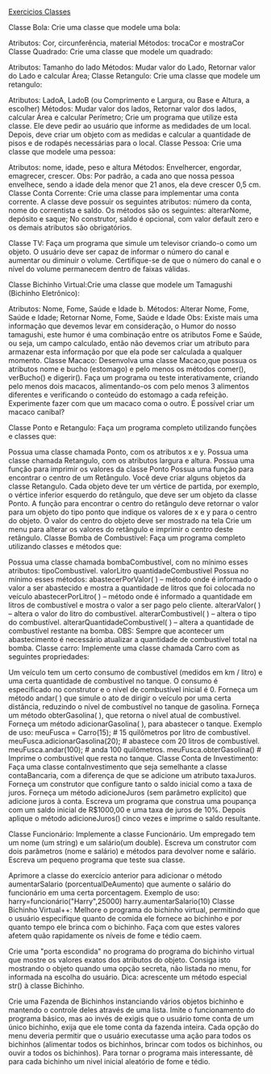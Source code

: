 <a href="https://wiki.python.org.br/ExerciciosClasses">Exercicios Classes<a>


Classe Bola: Crie uma classe que modele uma bola:

Atributos: Cor, circunferência, material
Métodos: trocaCor e mostraCor
Classe Quadrado: Crie uma classe que modele um quadrado:

Atributos: Tamanho do lado
Métodos: Mudar valor do Lado, Retornar valor do Lado e calcular Área;
Classe Retangulo: Crie uma classe que modele um retangulo:

Atributos: LadoA, LadoB (ou Comprimento e Largura, ou Base e Altura, a escolher)
Métodos: Mudar valor dos lados, Retornar valor dos lados, calcular Área e calcular Perímetro;
Crie um programa que utilize esta classe. Ele deve pedir ao usuário que informe as medidades de um local. Depois, deve criar um objeto com as medidas e calcular a quantidade de pisos e de rodapés necessárias para o local.
Classe Pessoa: Crie uma classe que modele uma pessoa:

Atributos: nome, idade, peso e altura
Métodos: Envelhercer, engordar, emagrecer, crescer. Obs: Por padrão, a cada ano que nossa pessoa envelhece, sendo a idade dela menor que 21 anos, ela deve crescer 0,5 cm.
Classe Conta Corrente: Crie uma classe para implementar uma conta corrente. A classe deve possuir os seguintes atributos: número da conta, nome do correntista e saldo. Os métodos são os seguintes: alterarNome, depósito e saque; No construtor, saldo é opcional, com valor default zero e os demais atributos são obrigatórios.

Classe TV: Faça um programa que simule um televisor criando-o como um objeto. O usuário deve ser capaz de informar o número do canal e aumentar ou diminuir o volume. Certifique-se de que o número do canal e o nível do volume permanecem dentro de faixas válidas.

Classe Bichinho Virtual:Crie uma classe que modele um Tamagushi (Bichinho Eletrônico):

Atributos: Nome, Fome, Saúde e Idade b. Métodos: Alterar Nome, Fome, Saúde e Idade; Retornar Nome, Fome, Saúde e Idade Obs: Existe mais uma informação que devemos levar em consideração, o Humor do nosso tamagushi, este humor é uma combinação entre os atributos Fome e Saúde, ou seja, um campo calculado, então não devemos criar um atributo para armazenar esta informação por que ela pode ser calculada a qualquer momento.
Classe Macaco: Desenvolva uma classe Macaco,que possua os atributos nome e bucho (estomago) e pelo menos os métodos comer(), verBucho() e digerir(). Faça um programa ou teste interativamente, criando pelo menos dois macacos, alimentando-os com pelo menos 3 alimentos diferentes e verificando o conteúdo do estomago a cada refeição. Experimente fazer com que um macaco coma o outro. É possível criar um macaco canibal?

Classe Ponto e Retangulo: Faça um programa completo utilizando funções e classes que:

Possua uma classe chamada Ponto, com os atributos x e y.
Possua uma classe chamada Retangulo, com os atributos largura e altura.
Possua uma função para imprimir os valores da classe Ponto
Possua uma função para encontrar o centro de um Retângulo.
Você deve criar alguns objetos da classe Retangulo.
Cada objeto deve ter um vértice de partida, por exemplo, o vértice inferior esquerdo do retângulo, que deve ser um objeto da classe Ponto.
A função para encontrar o centro do retângulo deve retornar o valor para um objeto do tipo ponto que indique os valores de x e y para o centro do objeto.
O valor do centro do objeto deve ser mostrado na tela
Crie um menu para alterar os valores do retângulo e imprimir o centro deste retângulo.
Classe Bomba de Combustível: Faça um programa completo utilizando classes e métodos que:

Possua uma classe chamada bombaCombustível, com no mínimo esses atributos:
tipoCombustivel.
valorLitro
quantidadeCombustivel
Possua no mínimo esses métodos:
abastecerPorValor( ) – método onde é informado o valor a ser abastecido e mostra a quantidade de litros que foi colocada no veículo
abastecerPorLitro( ) – método onde é informado a quantidade em litros de combustível e mostra o valor a ser pago pelo cliente.
alterarValor( ) – altera o valor do litro do combustível.
alterarCombustivel( ) – altera o tipo do combustível.
alterarQuantidadeCombustivel( ) – altera a quantidade de combustível restante na bomba.
OBS: Sempre que acontecer um abastecimento é necessário atualizar a quantidade de combustível total na bomba.
Classe carro: Implemente uma classe chamada Carro com as seguintes propriedades:

Um veículo tem um certo consumo de combustível (medidos em km / litro) e uma certa quantidade de combustível no tanque.
O consumo é especificado no construtor e o nível de combustível inicial é 0.
Forneça um método andar( ) que simule o ato de dirigir o veículo por uma certa distância, reduzindo o nível de combustível no tanque de gasolina.
Forneça um método obterGasolina( ), que retorna o nível atual de combustível.
Forneça um método adicionarGasolina( ), para abastecer o tanque. Exemplo de uso:
meuFusca = Carro(15);           # 15 quilômetros por litro de combustível. 
meuFusca.adicionarGasolina(20); # abastece com 20 litros de combustível. 
meuFusca.andar(100);            # anda 100 quilômetros.
meuFusca.obterGasolina()        # Imprime o combustível que resta no tanque.
Classe Conta de Investimento: Faça uma classe contaInvestimento que seja semelhante a classe contaBancaria, com a diferença de que se adicione um atributo taxaJuros. Forneça um construtor que configure tanto o saldo inicial como a taxa de juros. Forneça um método adicioneJuros (sem parâmetro explícito) que adicione juros à conta. Escreva um programa que construa uma poupança com um saldo inicial de R$1000,00 e uma taxa de juros de 10%. Depois aplique o método adicioneJuros() cinco vezes e imprime o saldo resultante.

Classe Funcionário: Implemente a classe Funcionário. Um empregado tem um nome (um string) e um salário(um double). Escreva um construtor com dois parâmetros (nome e salário) e métodos para devolver nome e salário. Escreva um pequeno programa que teste sua classe.

Aprimore a classe do exercício anterior para adicionar o método aumentarSalario (porcentualDeAumento) que aumente o salário do funcionário em uma certa porcentagem.
Exemplo de uso:
  harry=funcionário("Harry",25000)
  harry.aumentarSalario(10)
Classe Bichinho Virtual++: Melhore o programa do bichinho virtual, permitindo que o usuário especifique quanto de comida ele fornece ao bichinho e por quanto tempo ele brinca com o bichinho. Faça com que estes valores afetem quão rapidamente os níveis de fome e tédio caem.

Crie uma "porta escondida" no programa do programa do bichinho virtual que mostre os valores exatos dos atributos do objeto. Consiga isto mostrando o objeto quando uma opção secreta, não listada no menu, for informada na escolha do usuário. Dica: acrescente um método especial str() à classe Bichinho.

Crie uma Fazenda de Bichinhos instanciando vários objetos bichinho e mantendo o controle deles através de uma lista. Imite o funcionamento do programa básico, mas ao invés de exigis que o usuário tome conta de um único bichinho, exija que ele tome conta da fazenda inteira. Cada opção do menu deveria permitir que o usuário executasse uma ação para todos os bichinhos (alimentar todos os bichinhos, brincar com todos os bichinhos, ou ouvir a todos os bichinhos). Para tornar o programa mais interessante, dê para cada bichinho um nivel inicial aleatório de fome e tédio.